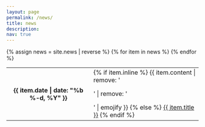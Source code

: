 ```yaml
---
layout: page
permalink: /news/
title: news
description: 
nav: true
---
```


<div class="news">

<div class="table-responsive">
  <table class="table table-sm table-borderless">
  {% assign news = site.news | reverse %}
  {% for item in news %}
    <tr>
      <th scope="row">{{ item.date | date: "%b %-d, %Y" }}</th>
      <td>
        {% if item.inline %}
          {{ item.content | remove: '<p>' | remove: '</p>' | emojify }}
        {% else %}
          <a class="news-title" href="{{ item.url | relative_url }}">{{ item.title }}</a>
        {% endif %}
      </td>
    </tr>
  {% endfor %}
  </table>
</div>

</div>
